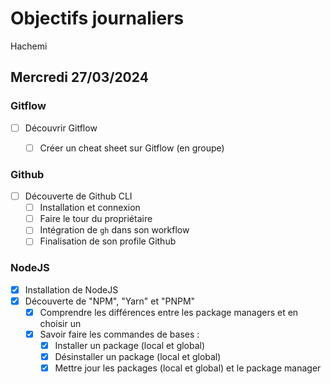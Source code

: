 # Objectifs journaliers

Hachemi

## Mercredi 27/03/2024

### Gitflow

- [ ] Découvrir Gitflow
  - [ ] Créer un cheat sheet sur Gitflow (en groupe)


### Github

- [ ] Découverte de Github CLI
  - [ ] Installation et connexion
  - [ ] Faire le tour du propriétaire
  - [ ] Intégration de `gh` dans son workflow
  - [ ] Finalisation de son profile Github

### NodeJS

- [X] Installation de NodeJS
- [X] Découverte de "NPM", "Yarn" et "PNPM"
  - [X] Comprendre les différences entre les package managers et en choisir un
  - [X] Savoir faire les commandes de bases :
    - [X] Installer un package (local et global)
    - [X] Désinstaller un package (local et global)
    - [X] Mettre jour les packages (local et global) et le package manager

